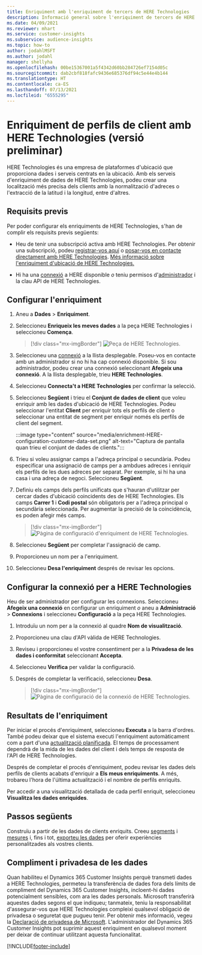 ```yaml
---
title: Enriquiment amb l'enriquiment de tercers de HERE Technologies
description: Informació general sobre l'enriquiment de tercers de HERE Technologies.
ms.date: 04/09/2021
ms.reviewer: mhart
ms.service: customer-insights
ms.subservice: audience-insights
ms.topic: how-to
author: jodahlMSFT
ms.author: jodahl
manager: shellyha
ms.openlocfilehash: 00be15367001a5f4342d60bb284726ef7154d05c
ms.sourcegitcommit: dab2cbf818fafc9436e685376df94c5e44e4b144
ms.translationtype: HT
ms.contentlocale: ca-ES
ms.lasthandoff: 07/13/2021
ms.locfileid: "6555295"
---
```

# <a name="enrichment-of-customer-profiles-with-here-technologies-preview"></a>Enriquiment de perfils de client amb HERE Technologies (versió preliminar)

HERE Technologies és una empresa de plataformes d'ubicació que proporciona dades i serveis centrats en la ubicació. Amb els serveis d'enriquiment de dades de HERE Technologies, podeu crear una localització més precisa dels clients amb la normalització d'adreces o l'extracció de la latitud i la longitud, entre d'altres.

## <a name="prerequisites"></a>Requisits previs

Per poder configurar els enriquiments de HERE Technologies, s'han de complir els requisits previs següents:

- Heu de tenir una subscripció activa amb HERE Technologies. Per obtenir una subscripció, podeu [registrar-vos aquí](https://developer.here.com/sign-up?utm_medium=referral&utm_source=Microsoft-Dynamics-CI&create=Freemium-Basic) o [posar-vos en contacte directament amb HERE Technologies](https://developer.here.com/help?utm_medium=referral&utm_source=Microsoft-Dynamics-CI#how-can-we-help-you). [Més informació sobre l'enriquiment d'ubicació de HERE Technologies.](https://developer.here.com/location-enrichment?cid=Dev-MicrosoftDynamics-DB-0-Dev-&utm_source=MicrosoftDynamics&utm_medium=referral&utm_campaign=Online_Dev_ReferralMicrosoft)

- Hi ha una [connexió](connections.md) a HERE disponible *o* teniu permisos d'[administrador](permissions.md#administrator) i la clau API de HERE Technologies.

## <a name="configure-the-enrichment"></a>Configurar l'enriquiment

1. Aneu a **Dades** > **Enriquiment**. 

1. Seleccioneu **Enriqueix les meves dades** a la peça HERE Technologies i seleccioneu **Comença**.

   > [!div class="mx-imgBorder"]
   > ![Peça de HERE Technologies.](media/HERE-tile.png "Peça de HERE Technologies")

1. Seleccioneu una [connexió](connections.md) a la llista desplegable. Poseu-vos en contacte amb un administrador si no hi ha cap connexió disponible. Si sou administrador, podeu crear una connexió seleccionant **Afegeix una connexió**. A la llista desplegable, trieu **HERE Technologies**. 

1. Seleccioneu **Connecta't a HERE Technologies** per confirmar la selecció.

1.  Seleccioneu **Següent** i trieu el **Conjunt de dades de client** que voleu enriquir amb les dades d'ubicació de HERE Technologies. Podeu seleccionar l'entitat **Client** per enriquir tots els perfils de client o seleccionar una entitat de segment per enriquir només els perfils de client del segment.

    :::image type="content" source="media/enrichment-HERE-configuration-customer-data-set.png" alt-text="Captura de pantalla quan trieu el conjunt de dades de clients.":::

1. Trieu si voleu assignar camps a l'adreça principal o secundària. Podeu especificar una assignació de camps per a ambdues adreces i enriquir els perfils de les dues adreces per separat. Per exemple, si hi ha una casa i una adreça de negoci. Seleccioneu **Següent**.

1. Definiu els camps dels perfils unificats que s'hauran d'utilitzar per cercar dades d'ubicació coincidents des de HERE Technologies. Els camps **Carrer 1** i **Codi postal** són obligatoris per a l'adreça principal o secundària seleccionada. Per augmentar la precisió de la coincidència, es poden afegir més camps.

   > [!div class="mx-imgBorder"]
   > ![Pàgina de configuració d'enriquiment de HERE Technologies.](media/enrichment-HERE-configuration.png "Pàgina de configuració d'enriquiment de HERE Technologies")

1. Seleccioneu **Següent** per completar l'assignació de camp.

1. Proporcioneu un nom per a l'enriquiment. 

1. Seleccioneu **Desa l'enriquiment** després de revisar les opcions.

## <a name="configure-the-connection-for-here-technologies"></a>Configurar la connexió per a HERE Technologies 

Heu de ser administrador per configurar les connexions. Seleccioneu **Afegeix una connexió** en configurar un enriquiment *o* aneu a **Administració** > **Connexions** i seleccioneu **Configuració** a la peça HERE Technologies.

1. Introduïu un nom per a la connexió al quadre **Nom de visualització**.

1. Proporcioneu una clau d'API vàlida de HERE Technologies.

1. Reviseu i proporcioneu el vostre consentiment per a la **Privadesa de les dades i conformitat** seleccionant **Accepta**.

1. Seleccioneu **Verifica** per validar la configuració.

1. Després de completar la verificació, seleccioneu **Desa**.

   > [!div class="mx-imgBorder"]
   > ![Pàgina de configuració de la connexió de HERE Technologies.](media/enrichment-HERE-connection.png "Pàgina de configuració de la connexió de HERE Technologies")

## <a name="enrichment-results"></a>Resultats de l'enriquiment

Per iniciar el procés d'enriquiment, seleccioneu **Executa** a la barra d'ordres. També podeu deixar que el sistema executi l'enriquiment automàticament com a part d'una [actualització planificada](system.md#schedule-tab). El temps de processament dependrà de la mida de les dades del client i dels temps de resposta de l'API de HERE Technologies.

Després de completar el procés d'enriquiment, podeu revisar les dades dels perfils de clients acabats d'enriquir a **Els meus enriquiments**. A més, trobareu l'hora de l'última actualització i el nombre de perfils enriquits.

Per accedir a una visualització detallada de cada perfil enriquit, seleccioneu **Visualitza les dades enriquides**.

## <a name="next-steps"></a>Passos següents

Construïu a partir de les dades de clients enriquits. Creeu [segments](segments.md) i [mesures](measures.md) i, fins i tot, [exporteu les dades](export-destinations.md) per oferir experiències personalitzades als vostres clients.

## <a name="data-privacy-and-compliance"></a>Compliment i privadesa de les dades

Quan habiliteu el Dynamics 365 Customer Insights perquè transmeti dades a HERE Technologies, permeteu la transferència de dades fora dels límits de compliment del Dynamics 365 Customer Insights, incloent-hi dades potencialment sensibles, com ara les dades personals. Microsoft transferirà aquestes dades segons el que indiqueu; tanmateix, teniu la responsabilitat d'assegurar-vos que HERE Technologies compleixi qualsevol obligació de privadesa o seguretat que pugueu tenir. Per obtenir més informació, vegeu la [Declaració de privadesa de Microsoft](https://go.microsoft.com/fwlink/?linkid=396732).
L'administrador del Dynamics 365 Customer Insights pot suprimir aquest enriquiment en qualsevol moment per deixar de continuar utilitzant aquesta funcionalitat.


[!INCLUDE[footer-include](../includes/footer-banner.md)]
